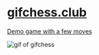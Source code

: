 # [gifchess.club](https://gifchessclub.lukecod.es)

[Demo game with a few moves](https://gifchessclub.lukecod.es/games/-KA_nTGhBjN9qEvPAHXh)

![gif of gifchess](https://cldup.com/1o2fvWz8-l.gif)
